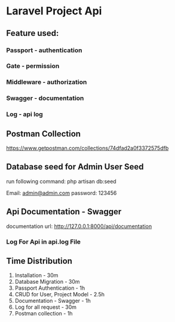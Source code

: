 # Laravel Project Api

## Feature used:
### Passport - authentication
### Gate - permission
### Middleware - authorization
### Swagger - documentation
### Log - api log

## Postman Collection
https://www.getpostman.com/collections/74dfad2a0f3372575dfb

## Database seed for Admin User Seed
run following command:
php artisan db:seed

 Email: admin@admin.com
 password: 123456

## Api Documentation - Swagger
documentation url:
http://127.0.0.1:8000/api/documentation

### Log For Api in api.log File

## Time Distribution

1. Installation - 30m
2. Database Migration - 30m
3. Passport Authentication - 1h
4. CRUD for User, Project Model - 2.5h
5. Documentation - Swagger - 1h
6. Log for all request - 30m
7. Postman collection - 1h